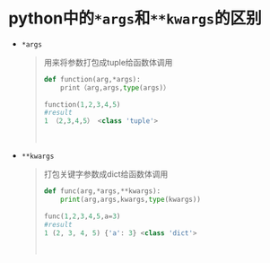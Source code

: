# python中的`*args`和`**kwargs`的区别

* `*args`

  > 用来将参数打包成tuple给函数体调用
  >
  > ```python
  > def function(arg,*args):
  >     print（arg,args,type(args)）
  >    
  > function(1,2,3,4,5)
  > #result
  > 1 （2,3,4,5） <class 'tuple'>
  >
  > ```
  >
  > ​

* `**kwargs` 

  > 打包关键字参数成dict给函数体调用
  >
  > ```python
  > def func(arg,*args,**kwargs):
  >     print(arg,args,kwargs,type(kwargs))
  >     
  > func(1,2,3,4,5,a=3)
  > #result
  > 1 (2, 3, 4, 5) {'a': 3} <class 'dict'>
  > ```
  >
  > ​